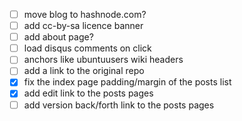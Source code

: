 - [ ] move blog to hashnode.com?
- [ ] add cc-by-sa licence banner
- [ ] add about page?
- [ ] load disqus comments on click
- [ ] anchors like ubuntuusers wiki headers
- [ ] add a link to the original repo
- [x] fix the index page padding/margin of the posts list
- [x] add edit link to the posts pages
- [ ] add version back/forth link to the posts pages

